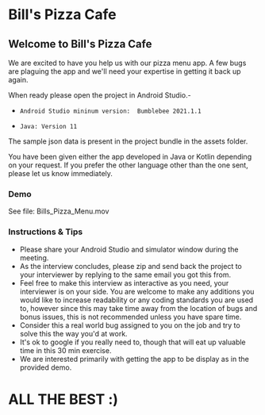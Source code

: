 # Bill's Pizza Cafe

## Welcome to Bill's Pizza Cafe

We are excited to have you help us with our pizza menu app.
A few bugs are plaguing the app and we'll need your expertise in getting it back up again.

When ready please open the project in Android Studio.-   
-     Android Studio mininum version:  Bumblebee 2021.1.1
-     Java: Version 11

The sample json data is present in the project bundle in the assets folder.

You have been given either the app developed in Java or Kotlin depending on your request.  If you prefer the other language other than the one sent, please let us know immediately.


### Demo

See file: Bills_Pizza_Menu.mov

### Instructions & Tips
- Please share your Android Studio and simulator window during the meeting.
- As the interview concludes, please zip and send back the project to your interviewer by replying to the same email you got this from. 
- Feel free to make this interview as interactive as you need, your interviewer is on your side.  You are welcome to make any additions you would like to
  increase readability or any coding standards you are used to, however since this may take time away from the location of bugs and bonus issues, this is not 
  recommended unless you have spare time.
- Consider this a real world bug assigned to you on the job and try to solve this the way you'd at work.
- It's ok to google if you really need to, though that will eat up valuable time in this 30 min exercise.
- We are interested primarily with getting the app to be display as in the provided demo.
# ALL THE BEST :)
